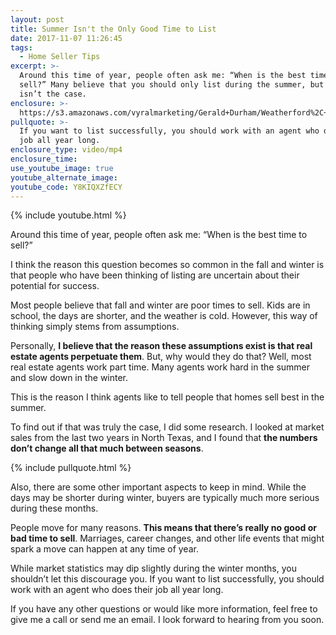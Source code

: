 ```yaml
---
layout: post
title: Summer Isn't the Only Good Time to List
date: 2017-11-07 11:26:45
tags:
  - Home Seller Tips
excerpt: >-
  Around this time of year, people often ask me: “When is the best time to
  sell?” Many believe that you should only list during the summer, but that
  isn’t the case.
enclosure: >-
  https://s3.amazonaws.com/vyralmarketing/Gerald+Durham/Weatherford%2C+TX+Real+Estate+Best+time+to+Sell.mp4
pullquote: >-
  If you want to list successfully, you should work with an agent who does their
  job all year long.
enclosure_type: video/mp4
enclosure_time:
use_youtube_image: true
youtube_alternate_image:
youtube_code: Y8KIQXZfECY
---
```



{% include youtube.html %}

Around this time of year, people often ask me: “When is the best time to sell?”

I think the reason this question becomes so common in the fall and winter is that people who have been thinking of listing are uncertain about their potential for success.&nbsp;

Most people believe that fall and winter are poor times to sell. Kids are in school, the days are shorter, and the weather is cold. However, this way of thinking simply stems from assumptions.&nbsp;

Personally, **I believe that the reason these assumptions exist is that real estate agents perpetuate them**. But, why would they do that? Well, most real estate agents work part time. Many agents work hard in the summer and slow down in the winter.&nbsp;

This is the reason I think agents like to tell people that homes sell best in the summer.&nbsp;

To find out if that was truly the case, I did some research. I looked at market sales from the last two years in North Texas, and I found that **the numbers don’t change all that much between seasons**.

{% include pullquote.html %}

Also, there are some other important aspects to keep in mind. While the days may be shorter during winter, buyers are typically much more serious during these months.&nbsp;

People move for many reasons. **This means that there’s really no good or bad time to sell**. Marriages, career changes, and other life events that might spark a move can happen at any time of year.&nbsp;

While market statistics may dip slightly during the winter months, you shouldn’t let this discourage you. If you want to list successfully, you should work with an agent who does their job all year long.

If you have any other questions or would like more information, feel free to give me a call or send me an email. I look forward to hearing from you soon.